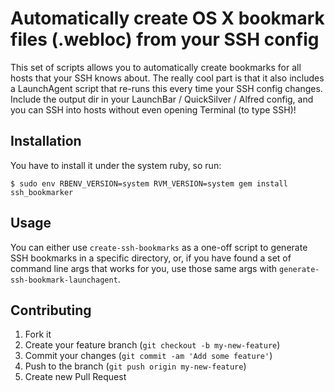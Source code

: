 # Automatically create OS X bookmark files (.webloc) from your SSH config

This set of scripts allows you to automatically create bookmarks for
all hosts that your SSH knows about. The really cool part is that it
also includes a LaunchAgent script that re-runs this every time your
SSH config changes. Include the output dir in your LaunchBar /
QuickSilver / Alfred config, and you can SSH into hosts without even
opening Terminal (to type SSH)!

## Installation

You have to install it under the system ruby, so run:

    $ sudo env RBENV_VERSION=system RVM_VERSION=system gem install ssh_bookmarker

## Usage

You can either use `create-ssh-bookmarks` as a one-off script to
generate SSH bookmarks in a specific directory, or, if you have found
a set of command line args that works for you, use those same args
with `generate-ssh-bookmark-launchagent`.

## Contributing

1. Fork it
2. Create your feature branch (`git checkout -b my-new-feature`)
3. Commit your changes (`git commit -am 'Add some feature'`)
4. Push to the branch (`git push origin my-new-feature`)
5. Create new Pull Request

